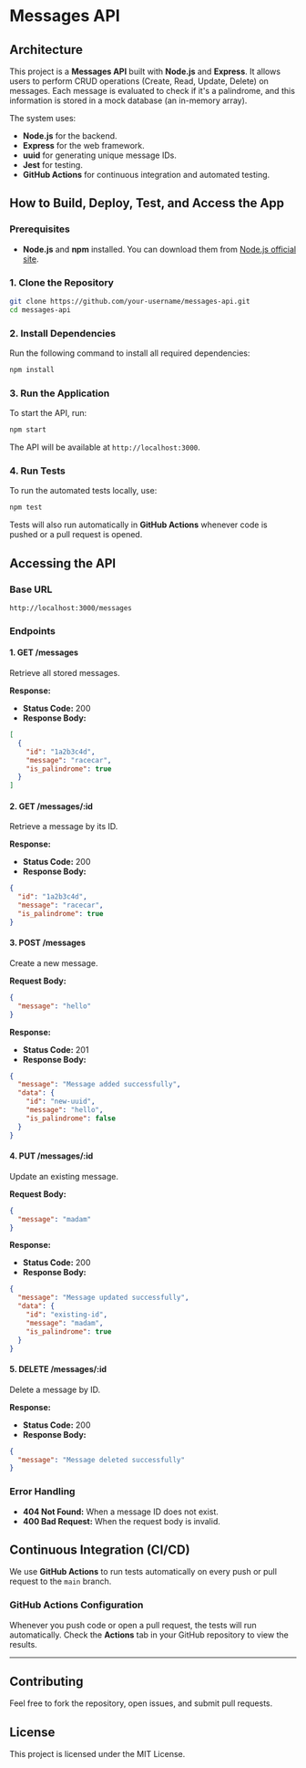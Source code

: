 # Messages API

## Architecture

This project is a **Messages API** built with **Node.js** and **Express**. It allows users to perform CRUD operations (Create, Read, Update, Delete) on messages. Each message is evaluated to check if it's a palindrome, and this information is stored in a mock database (an in-memory array).

The system uses:
- **Node.js** for the backend.
- **Express** for the web framework.
- **uuid** for generating unique message IDs.
- **Jest** for testing.
- **GitHub Actions** for continuous integration and automated testing.

## How to Build, Deploy, Test, and Access the App

### Prerequisites

- **Node.js** and **npm** installed. You can download them from [Node.js official site](https://nodejs.org/).

### 1. Clone the Repository

```bash
git clone https://github.com/your-username/messages-api.git
cd messages-api
```

### 2. Install Dependencies

Run the following command to install all required dependencies:

```bash
npm install
```

### 3. Run the Application

To start the API, run:

```bash
npm start
```

The API will be available at `http://localhost:3000`.

### 4. Run Tests

To run the automated tests locally, use:

```bash
npm test
```

Tests will also run automatically in **GitHub Actions** whenever code is pushed or a pull request is opened.

## Accessing the API

### Base URL

```
http://localhost:3000/messages
```

### Endpoints

#### 1. **GET /messages**
Retrieve all stored messages.

**Response:**
- **Status Code:** 200
- **Response Body:**
```json
[
  {
    "id": "1a2b3c4d",
    "message": "racecar",
    "is_palindrome": true
  }
]
```

#### 2. **GET /messages/:id**
Retrieve a message by its ID.

**Response:**
- **Status Code:** 200
- **Response Body:**
```json
{
  "id": "1a2b3c4d",
  "message": "racecar",
  "is_palindrome": true
}
```

#### 3. **POST /messages**
Create a new message.

**Request Body:**
```json
{
  "message": "hello"
}
```

**Response:**
- **Status Code:** 201
- **Response Body:**
```json
{
  "message": "Message added successfully",
  "data": {
    "id": "new-uuid",
    "message": "hello",
    "is_palindrome": false
  }
}
```

#### 4. **PUT /messages/:id**
Update an existing message.

**Request Body:**
```json
{
  "message": "madam"
}
```

**Response:**
- **Status Code:** 200
- **Response Body:**
```json
{
  "message": "Message updated successfully",
  "data": {
    "id": "existing-id",
    "message": "madam",
    "is_palindrome": true
  }
}
```

#### 5. **DELETE /messages/:id**
Delete a message by ID.

**Response:**
- **Status Code:** 200
- **Response Body:**
```json
{
  "message": "Message deleted successfully"
}
```

### Error Handling

- **404 Not Found:** When a message ID does not exist.
- **400 Bad Request:** When the request body is invalid.

## Continuous Integration (CI/CD)

We use **GitHub Actions** to run tests automatically on every push or pull request to the `main` branch.

### GitHub Actions Configuration

Whenever you push code or open a pull request, the tests will run automatically. Check the **Actions** tab in your GitHub repository to view the results.

---

## Contributing

Feel free to fork the repository, open issues, and submit pull requests.

## License

This project is licensed under the MIT License.

